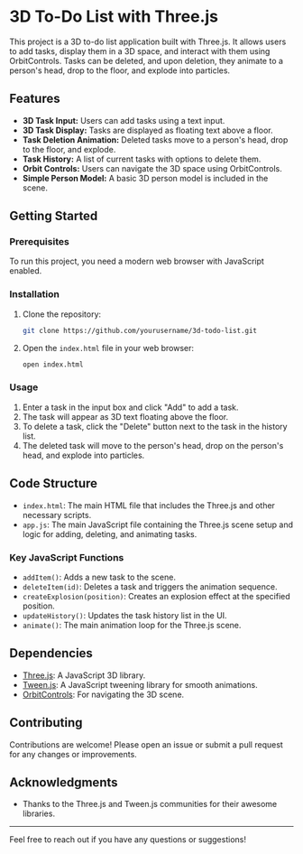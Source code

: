 # 3D To-Do List with Three.js

This project is a 3D to-do list application built with Three.js. It allows users to add tasks, display them in a 3D space, and interact with them using OrbitControls. Tasks can be deleted, and upon deletion, they animate to a person's head, drop to the floor, and explode into particles.

## Features

- **3D Task Input:** Users can add tasks using a text input.
- **3D Task Display:** Tasks are displayed as floating text above a floor.
- **Task Deletion Animation:** Deleted tasks move to a person's head, drop to the floor, and explode.
- **Task History:** A list of current tasks with options to delete them.
- **Orbit Controls:** Users can navigate the 3D space using OrbitControls.
- **Simple Person Model:** A basic 3D person model is included in the scene.

## Getting Started

### Prerequisites

To run this project, you need a modern web browser with JavaScript enabled.

### Installation

1. Clone the repository:
    ```sh
    git clone https://github.com/yourusername/3d-todo-list.git
    ```

2. Open the `index.html` file in your web browser:
    ```sh
    open index.html
    ```
   

### Usage

1. Enter a task in the input box and click "Add" to add a task.
2. The task will appear as 3D text floating above the floor.
3. To delete a task, click the "Delete" button next to the task in the history list.
4. The deleted task will move to the person's head, drop on the person's head, and explode into particles.

## Code Structure

- `index.html`: The main HTML file that includes the Three.js and other necessary scripts.
- `app.js`: The main JavaScript file containing the Three.js scene setup and logic for adding, deleting, and animating tasks.

### Key JavaScript Functions

- `addItem()`: Adds a new task to the scene.
- `deleteItem(id)`: Deletes a task and triggers the animation sequence.
- `createExplosion(position)`: Creates an explosion effect at the specified position.
- `updateHistory()`: Updates the task history list in the UI.
- `animate()`: The main animation loop for the Three.js scene.

## Dependencies

- [Three.js](https://threejs.org/): A JavaScript 3D library.
- [Tween.js](https://github.com/tweenjs/tween.js/): A JavaScript tweening library for smooth animations.
- [OrbitControls](https://threejs.org/examples/jsm/controls/OrbitControls.js): For navigating the 3D scene.

## Contributing

Contributions are welcome! Please open an issue or submit a pull request for any changes or improvements.


## Acknowledgments

- Thanks to the Three.js and Tween.js communities for their awesome libraries.

---

Feel free to reach out if you have any questions or suggestions!
